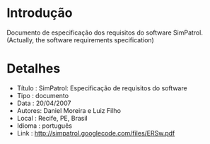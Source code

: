 # Introdução #
Documento de especificação dos requisitos do software SimPatrol.
(Actually, the software requirements specification)

# Detalhes #
  * Título : SimPatrol: Especificação de requisitos do software
  * Tipo   : documento
  * Data   : 20/04/2007
  * Autores: Daniel Moreira e Luiz Filho
  * Local  : Recife, PE, Brasil
  * Idioma : português
  * Link   : http://simpatrol.googlecode.com/files/ERSw.pdf